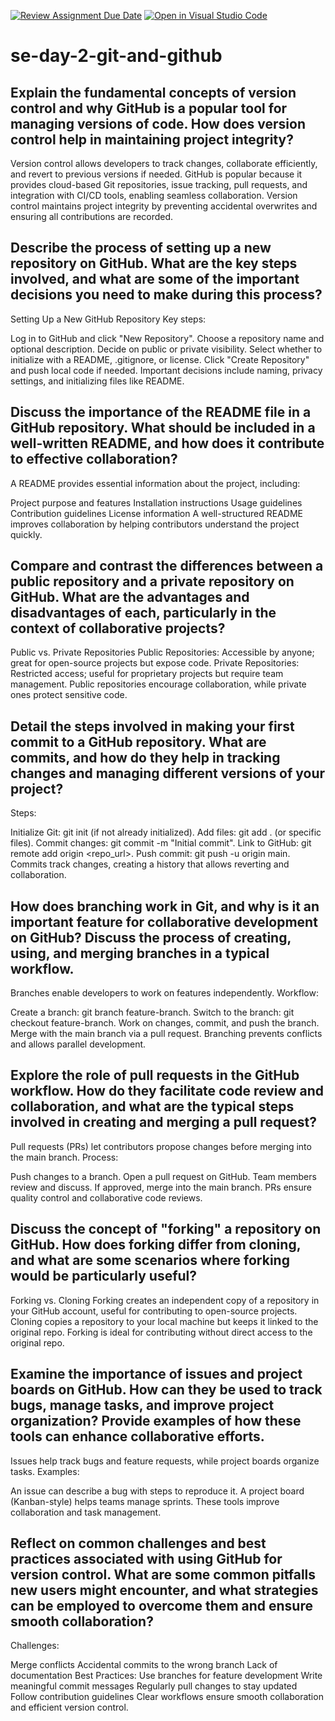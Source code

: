 [![Review Assignment Due Date](https://classroom.github.com/assets/deadline-readme-button-22041afd0340ce965d47ae6ef1cefeee28c7c493a6346c4f15d667ab976d596c.svg)](https://classroom.github.com/a/8wgCKhpZ)
[![Open in Visual Studio Code](https://classroom.github.com/assets/open-in-vscode-2e0aaae1b6195c2367325f4f02e2d04e9abb55f0b24a779b69b11b9e10269abc.svg)](https://classroom.github.com/online_ide?assignment_repo_id=18767071&assignment_repo_type=AssignmentRepo)
# se-day-2-git-and-github
## Explain the fundamental concepts of version control and why GitHub is a popular tool for managing versions of code. How does version control help in maintaining project integrity?
Version control allows developers to track changes, collaborate efficiently, and revert to previous versions if needed. GitHub is popular because it provides cloud-based Git repositories, issue tracking, pull requests, and integration with CI/CD tools, enabling seamless collaboration. Version control maintains project integrity by preventing accidental overwrites and ensuring all contributions are recorded.

## Describe the process of setting up a new repository on GitHub. What are the key steps involved, and what are some of the important decisions you need to make during this process?
Setting Up a New GitHub Repository
Key steps:

Log in to GitHub and click "New Repository".
Choose a repository name and optional description.
Decide on public or private visibility.
Select whether to initialize with a README, .gitignore, or license.
Click "Create Repository" and push local code if needed.
Important decisions include naming, privacy settings, and initializing files like README.

## Discuss the importance of the README file in a GitHub repository. What should be included in a well-written README, and how does it contribute to effective collaboration?
A README provides essential information about the project, including:

Project purpose and features
Installation instructions
Usage guidelines
Contribution guidelines
License information
A well-structured README improves collaboration by helping contributors understand the project quickly.

## Compare and contrast the differences between a public repository and a private repository on GitHub. What are the advantages and disadvantages of each, particularly in the context of collaborative projects?
Public vs. Private Repositories
Public Repositories: Accessible by anyone; great for open-source projects but expose code.
Private Repositories: Restricted access; useful for proprietary projects but require team management.
Public repositories encourage collaboration, while private ones protect sensitive code.

## Detail the steps involved in making your first commit to a GitHub repository. What are commits, and how do they help in tracking changes and managing different versions of your project?
Steps:

Initialize Git: git init (if not already initialized).
Add files: git add . (or specific files).
Commit changes: git commit -m "Initial commit".
Link to GitHub: git remote add origin <repo_url>.
Push commit: git push -u origin main.
Commits track changes, creating a history that allows reverting and collaboration.
## How does branching work in Git, and why is it an important feature for collaborative development on GitHub? Discuss the process of creating, using, and merging branches in a typical workflow.
Branches enable developers to work on features independently.
Workflow:

Create a branch: git branch feature-branch.
Switch to the branch: git checkout feature-branch.
Work on changes, commit, and push the branch.
Merge with the main branch via a pull request.
Branching prevents conflicts and allows parallel development.
## Explore the role of pull requests in the GitHub workflow. How do they facilitate code review and collaboration, and what are the typical steps involved in creating and merging a pull request?
Pull requests (PRs) let contributors propose changes before merging into the main branch.
Process:

Push changes to a branch.
Open a pull request on GitHub.
Team members review and discuss.
If approved, merge into the main branch.
PRs ensure quality control and collaborative code reviews.
## Discuss the concept of "forking" a repository on GitHub. How does forking differ from cloning, and what are some scenarios where forking would be particularly useful?
Forking vs. Cloning
Forking creates an independent copy of a repository in your GitHub account, useful for contributing to open-source projects.
Cloning copies a repository to your local machine but keeps it linked to the original repo.
Forking is ideal for contributing without direct access to the original repo.
## Examine the importance of issues and project boards on GitHub. How can they be used to track bugs, manage tasks, and improve project organization? Provide examples of how these tools can enhance collaborative efforts.
Issues help track bugs and feature requests, while project boards organize tasks.
Examples:

An issue can describe a bug with steps to reproduce it.
A project board (Kanban-style) helps teams manage sprints.
These tools improve collaboration and task management.
## Reflect on common challenges and best practices associated with using GitHub for version control. What are some common pitfalls new users might encounter, and what strategies can be employed to overcome them and ensure smooth collaboration?
Challenges:

Merge conflicts
Accidental commits to the wrong branch
Lack of documentation
Best Practices:
Use branches for feature development
Write meaningful commit messages
Regularly pull changes to stay updated
Follow contribution guidelines
Clear workflows ensure smooth collaboration and efficient version control.
